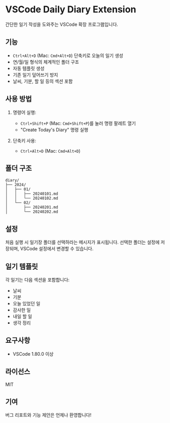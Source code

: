 # VSCode Daily Diary Extension

간단한 일기 작성을 도와주는 VSCode 확장 프로그램입니다.

## 기능

- `Ctrl+Alt+D` (Mac: `Cmd+Alt+D`) 단축키로 오늘의 일기 생성
- 연/월/일 형식의 체계적인 폴더 구조
- 자동 템플릿 생성
- 기존 일기 덮어쓰기 방지
- 날씨, 기분, 할 일 등의 섹션 포함

## 사용 방법

1. 명령어 실행:
   - `Ctrl+Shift+P` (Mac: `Cmd+Shift+P`)를 눌러 명령 팔레트 열기
   - "Create Today's Diary" 명령 실행
   
2. 단축키 사용:
   - `Ctrl+Alt+D` (Mac: `Cmd+Alt+D`)

## 폴더 구조

```
diary/
├── 2024/
│   ├── 01/
│   │   ├── 20240101.md
│   │   └── 20240102.md
│   └── 02/
│       ├── 20240201.md
│       └── 20240202.md
```

## 설정

처음 실행 시 일기장 폴더를 선택하라는 메시지가 표시됩니다.
선택한 폴더는 설정에 저장되며, VSCode 설정에서 변경할 수 있습니다.

## 일기 템플릿

각 일기는 다음 섹션을 포함합니다:
- 날씨
- 기분
- 오늘 있었던 일
- 감사한 일
- 내일 할 일
- 생각 정리

## 요구사항

- VSCode 1.80.0 이상

## 라이선스

MIT

## 기여

버그 리포트와 기능 제안은 언제나 환영합니다!
